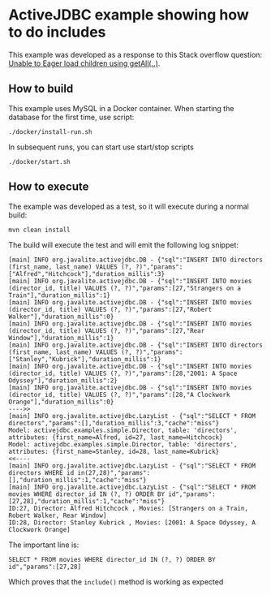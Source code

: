 # ActiveJDBC example showing how to do includes 
 
This example was developed as a response to this Stack overflow question: [Unable to Eager load children using getAll(..)](https://stackoverflow.com/questions/76449257/unable-to-eager-load-children-using-getall).

## How to build

This example uses MySQL in a Docker container. When starting the database for the first time, use script: 

```
./docker/install-run.sh
```

In subsequent runs,  you can start use start/stop scripts

```
./docker/start.sh
```

## How to execute 

The example was developed as a test, so it will execute during a normal build: 

```
mvn clean install
```

The build will execute the test and will emit the following log snippet: 

```
[main] INFO org.javalite.activejdbc.DB - {"sql":"INSERT INTO directors (first_name, last_name) VALUES (?, ?)","params":["Alfred","Hitchcock"],"duration_millis":3}
[main] INFO org.javalite.activejdbc.DB - {"sql":"INSERT INTO movies (director_id, title) VALUES (?, ?)","params":[27,"Strangers on a Train"],"duration_millis":1}
[main] INFO org.javalite.activejdbc.DB - {"sql":"INSERT INTO movies (director_id, title) VALUES (?, ?)","params":[27,"Robert Walker"],"duration_millis":0}
[main] INFO org.javalite.activejdbc.DB - {"sql":"INSERT INTO movies (director_id, title) VALUES (?, ?)","params":[27,"Rear Window"],"duration_millis":1}
[main] INFO org.javalite.activejdbc.DB - {"sql":"INSERT INTO directors (first_name, last_name) VALUES (?, ?)","params":["Stanley","Kubrick"],"duration_millis":1}
[main] INFO org.javalite.activejdbc.DB - {"sql":"INSERT INTO movies (director_id, title) VALUES (?, ?)","params":[28,"2001: A Space Odyssey"],"duration_millis":2}
[main] INFO org.javalite.activejdbc.DB - {"sql":"INSERT INTO movies (director_id, title) VALUES (?, ?)","params":[28,"A Clockwork Orange"],"duration_millis":0}
---->>
[main] INFO org.javalite.activejdbc.LazyList - {"sql":"SELECT * FROM directors","params":[],"duration_millis":3,"cache":"miss"}
Model: activejdbc.examples.simple.Director, table: 'directors', attributes: {first_name=Alfred, id=27, last_name=Hitchcock}
Model: activejdbc.examples.simple.Director, table: 'directors', attributes: {first_name=Stanley, id=28, last_name=Kubrick}
<<----
[main] INFO org.javalite.activejdbc.LazyList - {"sql":"SELECT * FROM directors WHERE id in(27,28)","params":[],"duration_millis":1,"cache":"miss"}
[main] INFO org.javalite.activejdbc.LazyList - {"sql":"SELECT * FROM movies WHERE director_id IN (?, ?) ORDER BY id","params":[27,28],"duration_millis":1,"cache":"miss"}
ID:27, Director: Alfred Hitchcock , Movies: [Strangers on a Train, Robert Walker, Rear Window]
ID:28, Director: Stanley Kubrick , Movies: [2001: A Space Odyssey, A Clockwork Orange]
```

The important line is: 

```
SELECT * FROM movies WHERE director_id IN (?, ?) ORDER BY id","params":[27,28]
```
Which proves that the `include()` method is working as expected
